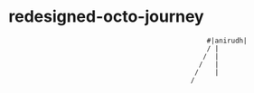 # redesigned-octo-journey
                                                     #|anirudh|
                                                     / |    
                                                    /  |
                                                   /   |
                                                  /    |
                                                 / 
                                              
